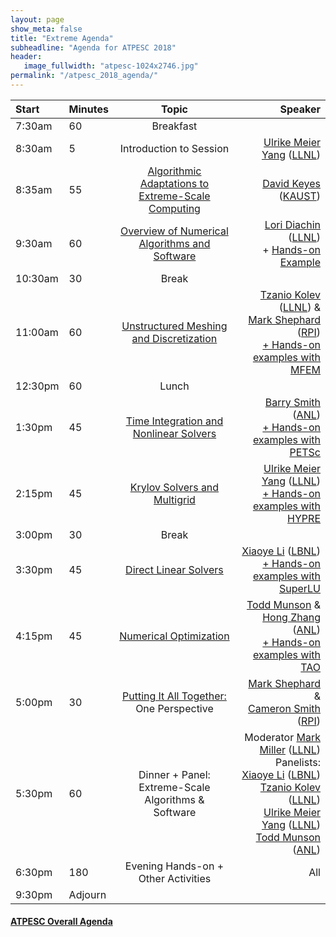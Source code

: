 ```yaml
---
layout: page
show_meta: false
title: "Extreme Agenda"
subheadline: "Agenda for ATPESC 2018"
header:
   image_fullwidth: "atpesc-1024x2746.jpg"
permalink: "/atpesc_2018_agenda/"
---
```



|Start|Minutes|Topic|Speaker|
|:----|:------|:---:|------:|
|7:30am|60|Breakfast||
|8:30am|5|Introduction to Session|[Ulrike Meier Yang][11] ([LLNL][2])|
|8:35am|55|[Algorithmic Adaptations to Extreme-Scale Computing][47]|[David Keyes][4] ([KAUST][5])|
|9:30am|60|[Overview of Numerical Algorithms and Software][40]|[Lori Diachin][6] ([LLNL][2])<br>+ [Hands-on Example][27]|
|10:30am|30|Break||
|11:00am|60|[Unstructured Meshing and Discretization][41]|[Tzanio Kolev][3] ([LLNL][2]) &<br>[Mark Shephard][7] ([RPI][8])<br>[+ Hands-on examples with][21] [MFEM][1]|
|12:30pm|60|Lunch||
|1:30pm|45|[Time Integration and Nonlinear Solvers][42]|[Barry Smith][9] ([ANL][12])<br>[+ Hands-on examples with][22] [PETSc][10]|
|2:15pm|45|[Krylov Solvers and Multigrid][43]|[Ulrike Meier Yang][11] ([LLNL][2])<br>[+ Hands-on examples with][23] [HYPRE][13]|
|3:00pm|30|Break||
|3:30pm|45|[Direct Linear Solvers][44]|[Xiaoye Li][14] ([LBNL][15])<br>[+ Hands-on examples with][24] [SuperLU][16]|
|4:15pm|45|[Numerical Optimization][45]|[Todd Munson][17] &<br>[Hong Zhang][18] ([ANL][12])<br>[+ Hands-on examples with][25] [TAO][19]|
|5:00pm|30|[Putting It All Together:][46]<br>One Perspective|[Mark Shephard][7] &<br>[Cameron Smith][26] ([RPI][8])|
|5:30pm|60|Dinner + Panel: Extreme-Scale Algorithms &<br> Software|Moderator [Mark Miller][20] ([LLNL][2])<br>Panelists:<br>[Xiaoye Li][14] ([LBNL][15])<br>[Tzanio Kolev][3] ([LLNL][2])<br>[Ulrike Meier Yang][11] ([LLNL][2])<br>[Todd Munson][17] ([ANL][12])|
|6:30pm|180|Evening Hands-on + Other Activities|All|
|9:30pm|Adjourn||

#### [ATPESC Overall Agenda](http://extremecomputingtraining.anl.gov/agenda-2018/)

[1]: http://mfem.org
[2]: https://computation.llnl.gov
[3]: <mailto:kolev1@llnl.gov>
[4]: <mailto:david.keyes@kaust.edu.sa>
[5]: https://www.kaust.edu.sa/en
[6]: <mailto:diachin2@llnl.gov>
[7]: <mailto:shephm@rpi.edu>
[8]: https://www.scorec.rpi.edu
[9]: <mailto:bsmith@mcs.anl.gov>
[10]: http://www.mcs.anl.gov/petsc
[11]: <mailto:umyang@llnl.gov>
[12]: https://www.mcs.anl.gov
[13]: https://computation.llnl.gov/projects/hypre-scalable-linear-solvers-multigrid-methods
[14]: <mailto:xsli@lbl.gov>
[15]: http://crd.lbl.gov
[16]: http://crd-legacy.lbl.gov/~xiaoye/SuperLU/index.html
[17]: <mailto:tmunson@mcs.anl.gov>
[18]: <mailto:hongzh@mcs.anl.gov>
[19]: http://www.mcs.anl.gov/research/projects/tao/tao-deprecated/index.html
[20]: <mailto:miller86@llnl.gov>
[21]: ../lessons/mfem_convergence/
[22]: ../lessons/time_integrators/
[23]: ../lessons/krylov_amg/
[24]: ../lessons/superlu_mfem/
[25]: ../lessons/adjoint/
[26]: <mailto:smithc11@rpi.edu>
[27]: ../lessons/hand_coded_heat/
[40]: http://press3.mcs.anl.gov/atpesc/files/2018/08/ATPESC_2018_Track-4_8-6_930am_Diachin_Overview.pdf
[41]: http://press3.mcs.anl.gov/atpesc/files/2018/08/ATPESC_2018_Track-4_8-6_11am_Kolev-Shephard-Smith_Unstructured_Meshing_Technologies.pdf
[42]: http://press3.mcs.anl.gov/atpesc/files/2018/08/ATPESC_2018_Track-4_8-6_130pm_Smith_ODE-DAE_Integrators_and_Nonlinear_Solvers.pdf
[43]: http://press3.mcs.anl.gov/atpesc/files/2018/08/ATPESC_2018_Track-4_8-6_215pm_Yang_Krylov_Solvers_and_Algebraic_Multigrid.pdf
[44]: http://press3.mcs.anl.gov/atpesc/files/2018/08/ATPESC_2018_Track-4_8-6_330pm_Li_Direct_Sparse_Linear_Solvers.pdf
[45]: http://press3.mcs.anl.gov/atpesc/files/2018/08/ATPESC_2018_Track-4_8-6_415pm_Munson-Zhang_Numerical_Optimization_using_PETSc_TAO.pdf
[46]: http://press3.mcs.anl.gov/atpesc/files/2018/08/ATPESC_2018_Track-4_8-6_5pm_Smith-Shephard_Putting_it_all_together-One_perspective.pdf	
[47]: http://press3.mcs.anl.gov/atpesc/files/2018/08/ATPESC_2018_Track-4_8-6_835am_Keyes_Algorithmic_Adaptations.pdf
